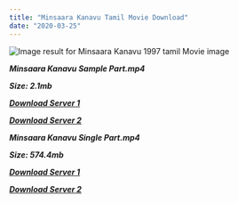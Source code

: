 ```yaml
---
title: "Minsaara Kanavu Tamil Movie Download"
date: "2020-03-25"
---
```


![Image result for Minsaara Kanavu 1997 tamil Movie image](https://timesofindia.indiatimes.com/thumb/65009734.cms?width=219&height=317&imgsize=93914)

**_Minsaara Kanavu Sample Part.mp4_**

**_Size: 2.1mb_**

**_[Download Server 1](http://p1.wetransfer.vip/files/Tamil{6f622526c29ee360cda5b2e87a916054ceacd5b4cb5e41dd1b031440e2d63f02}20Movies/Tamil{6f622526c29ee360cda5b2e87a916054ceacd5b4cb5e41dd1b031440e2d63f02}20Recent{6f622526c29ee360cda5b2e87a916054ceacd5b4cb5e41dd1b031440e2d63f02}20Movies/Minsaara{6f622526c29ee360cda5b2e87a916054ceacd5b4cb5e41dd1b031440e2d63f02}20Kanavu{6f622526c29ee360cda5b2e87a916054ceacd5b4cb5e41dd1b031440e2d63f02}20(1997)/Minsaara{6f622526c29ee360cda5b2e87a916054ceacd5b4cb5e41dd1b031440e2d63f02}20Kanavu{6f622526c29ee360cda5b2e87a916054ceacd5b4cb5e41dd1b031440e2d63f02}20(1997){6f622526c29ee360cda5b2e87a916054ceacd5b4cb5e41dd1b031440e2d63f02}20HDRip/Minsaara{6f622526c29ee360cda5b2e87a916054ceacd5b4cb5e41dd1b031440e2d63f02}20Kanavu{6f622526c29ee360cda5b2e87a916054ceacd5b4cb5e41dd1b031440e2d63f02}20(1997){6f622526c29ee360cda5b2e87a916054ceacd5b4cb5e41dd1b031440e2d63f02}20Sample{6f622526c29ee360cda5b2e87a916054ceacd5b4cb5e41dd1b031440e2d63f02}20(640x360).mp4)_**

**_[Download Server 2](http://p1.wetransfer.vip/files/Tamil{6f622526c29ee360cda5b2e87a916054ceacd5b4cb5e41dd1b031440e2d63f02}20Movies/Tamil{6f622526c29ee360cda5b2e87a916054ceacd5b4cb5e41dd1b031440e2d63f02}20Recent{6f622526c29ee360cda5b2e87a916054ceacd5b4cb5e41dd1b031440e2d63f02}20Movies/Minsaara{6f622526c29ee360cda5b2e87a916054ceacd5b4cb5e41dd1b031440e2d63f02}20Kanavu{6f622526c29ee360cda5b2e87a916054ceacd5b4cb5e41dd1b031440e2d63f02}20(1997)/Minsaara{6f622526c29ee360cda5b2e87a916054ceacd5b4cb5e41dd1b031440e2d63f02}20Kanavu{6f622526c29ee360cda5b2e87a916054ceacd5b4cb5e41dd1b031440e2d63f02}20(1997){6f622526c29ee360cda5b2e87a916054ceacd5b4cb5e41dd1b031440e2d63f02}20HDRip/Minsaara{6f622526c29ee360cda5b2e87a916054ceacd5b4cb5e41dd1b031440e2d63f02}20Kanavu{6f622526c29ee360cda5b2e87a916054ceacd5b4cb5e41dd1b031440e2d63f02}20(1997){6f622526c29ee360cda5b2e87a916054ceacd5b4cb5e41dd1b031440e2d63f02}20Sample{6f622526c29ee360cda5b2e87a916054ceacd5b4cb5e41dd1b031440e2d63f02}20(640x360).mp4)_**

**_Minsaara Kanavu Single Part.mp4_**

**_Size: 574.4mb_**

**_[Download Server 1](http://p1.wetransfer.vip/files/Tamil{6f622526c29ee360cda5b2e87a916054ceacd5b4cb5e41dd1b031440e2d63f02}20Movies/Tamil{6f622526c29ee360cda5b2e87a916054ceacd5b4cb5e41dd1b031440e2d63f02}20Recent{6f622526c29ee360cda5b2e87a916054ceacd5b4cb5e41dd1b031440e2d63f02}20Movies/Minsaara{6f622526c29ee360cda5b2e87a916054ceacd5b4cb5e41dd1b031440e2d63f02}20Kanavu{6f622526c29ee360cda5b2e87a916054ceacd5b4cb5e41dd1b031440e2d63f02}20(1997)/Minsaara{6f622526c29ee360cda5b2e87a916054ceacd5b4cb5e41dd1b031440e2d63f02}20Kanavu{6f622526c29ee360cda5b2e87a916054ceacd5b4cb5e41dd1b031440e2d63f02}20(1997){6f622526c29ee360cda5b2e87a916054ceacd5b4cb5e41dd1b031440e2d63f02}20HDRip/Minsaara{6f622526c29ee360cda5b2e87a916054ceacd5b4cb5e41dd1b031440e2d63f02}20Kanavu{6f622526c29ee360cda5b2e87a916054ceacd5b4cb5e41dd1b031440e2d63f02}20(1997){6f622526c29ee360cda5b2e87a916054ceacd5b4cb5e41dd1b031440e2d63f02}20Single{6f622526c29ee360cda5b2e87a916054ceacd5b4cb5e41dd1b031440e2d63f02}20Part{6f622526c29ee360cda5b2e87a916054ceacd5b4cb5e41dd1b031440e2d63f02}20(640x360).mp4)_**

**_[Download Server 2](http://p1.wetransfer.vip/files/Tamil{6f622526c29ee360cda5b2e87a916054ceacd5b4cb5e41dd1b031440e2d63f02}20Movies/Tamil{6f622526c29ee360cda5b2e87a916054ceacd5b4cb5e41dd1b031440e2d63f02}20Recent{6f622526c29ee360cda5b2e87a916054ceacd5b4cb5e41dd1b031440e2d63f02}20Movies/Minsaara{6f622526c29ee360cda5b2e87a916054ceacd5b4cb5e41dd1b031440e2d63f02}20Kanavu{6f622526c29ee360cda5b2e87a916054ceacd5b4cb5e41dd1b031440e2d63f02}20(1997)/Minsaara{6f622526c29ee360cda5b2e87a916054ceacd5b4cb5e41dd1b031440e2d63f02}20Kanavu{6f622526c29ee360cda5b2e87a916054ceacd5b4cb5e41dd1b031440e2d63f02}20(1997){6f622526c29ee360cda5b2e87a916054ceacd5b4cb5e41dd1b031440e2d63f02}20HDRip/Minsaara{6f622526c29ee360cda5b2e87a916054ceacd5b4cb5e41dd1b031440e2d63f02}20Kanavu{6f622526c29ee360cda5b2e87a916054ceacd5b4cb5e41dd1b031440e2d63f02}20(1997){6f622526c29ee360cda5b2e87a916054ceacd5b4cb5e41dd1b031440e2d63f02}20Single{6f622526c29ee360cda5b2e87a916054ceacd5b4cb5e41dd1b031440e2d63f02}20Part{6f622526c29ee360cda5b2e87a916054ceacd5b4cb5e41dd1b031440e2d63f02}20(640x360).mp4)_**

